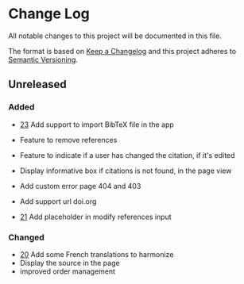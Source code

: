 # Change Log

All notable changes to this project will be documented in this file.

The format is based on [Keep a Changelog](https://keepachangelog.com/en/1.0.0/)
and this project adheres to [Semantic Versioning](https://semver.org/spec/v2.0.0.html).

<!-- 
## Unreleased
### Fixed
### Added
### Changed
### Deprecated
### Removed
### Security
-->

## Unreleased

### Added
- [23](https://github.com/CCSDForge/episciences-citations/issues/23) Add support to import BibTeX file in the app
- Feature to remove references
- Feature to indicate if a user has changed the citation, if it's edited
- Display informative box if citations is not found, in the page view

- Add custom error page 404 and 403
- Add support url doi.org
- [21](https://github.com/CCSDForge/episciences-citations/issues/21) Add placeholder in modify references input

### Changed
- [20](https://github.com/CCSDForge/episciences-citations/issues/20) Add some French translations to harmonize
- Display the source in the page 
- improved order management